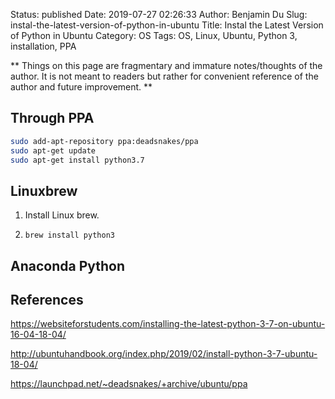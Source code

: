 Status: published
Date: 2019-07-27 02:26:33
Author: Benjamin Du
Slug: instal-the-latest-version-of-python-in-ubuntu
Title: Instal the Latest Version of Python in Ubuntu
Category: OS
Tags: OS, Linux, Ubuntu, Python 3, installation, PPA

**
Things on this page are fragmentary and immature notes/thoughts of the author.
It is not meant to readers but rather for convenient reference of the author and future improvement.
**

## Through PPA

```Bash
sudo add-apt-repository ppa:deadsnakes/ppa
sudo apt-get update
sudo apt-get install python3.7
```

## Linuxbrew 

1. Install Linux brew. 

2. `brew install python3`

## Anaconda Python 


## References

https://websiteforstudents.com/installing-the-latest-python-3-7-on-ubuntu-16-04-18-04/

http://ubuntuhandbook.org/index.php/2019/02/install-python-3-7-ubuntu-18-04/

https://launchpad.net/~deadsnakes/+archive/ubuntu/ppa

